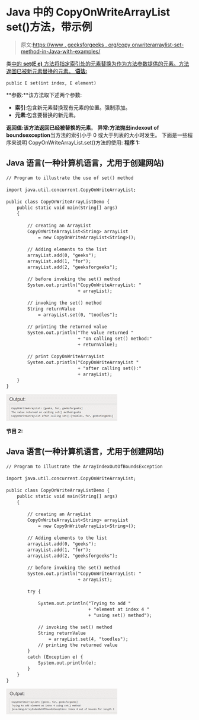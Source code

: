 # Java 中的 CopyOnWriteArrayList set()方法，带示例

> 原文:[https://www . geeksforgeeks . org/copy onwriterarraylist-set-method-in-Java-with-examples/](https://www.geeksforgeeks.org/copyonwritearraylist-set-method-in-java-with-examples/)

类[中的 **set(E e)** 方法将指定索引处的元素替换为作为方法参数提供的元素。方法返回已被新元素替换的元素。
**语法:**](https://www.geeksforgeeks.org/copyonwritearraylist-in-java/) 

```
public E set(int index, E element)
```

**参数:**该方法取下述两个参数:

*   **索引**:包含新元素替换现有元素的位置。强制添加。
*   **元素**:包含要替换的新元素。

**返回值:**该方法返回已经被替换的**元素**。
**异常:**方法抛出**indexout of boundsexception**当方法的索引小于 0 或大于列表的大小时发生。
下面是一些程序来说明 CopyOnWriteArrayList.set()方法的使用:
**程序 1:**

## Java 语言(一种计算机语言，尤用于创建网站)

```
// Program to illustrate the use of set() method

import java.util.concurrent.CopyOnWriteArrayList;

public class CopyOnWriteArrayListDemo {
    public static void main(String[] args)
    {

        // creating an ArrayList
        CopyOnWriteArrayList<String> arrayList
            = new CopyOnWriteArrayList<String>();

        // Adding elements to the list
        arrayList.add(0, "geeks");
        arrayList.add(1, "for");
        arrayList.add(2, "geeksforgeeks");

        // before invoking the set() method
        System.out.println("CopyOnWriteArrayList: "
                           + arrayList);

        // invoking the set() method
        String returnValue
            = arrayList.set(0, "toodles");

        // printing the returned value
        System.out.println("The value returned "
                           + "on calling set() method:"
                           + returnValue);

        // print CopyOnWriteArrayList
        System.out.println("CopyOnWriteArrayList "
                           + "after calling set():"
                           + arrayList);
    }
}
```

![](img/9f76e815d737809cf5f098022685cb5f.png)

**节目 2:**

## Java 语言(一种计算机语言，尤用于创建网站)

```
// Program to illustrate the ArrayIndexOutOfBoundsException

import java.util.concurrent.CopyOnWriteArrayList;

public class CopyOnWriteArrayListDemo {
    public static void main(String[] args)
    {

        // creating an ArrayList
        CopyOnWriteArrayList<String> arrayList
            = new CopyOnWriteArrayList<String>();

        // Adding elements to the list
        arrayList.add(0, "geeks");
        arrayList.add(1, "for");
        arrayList.add(2, "geeksforgeeks");

        // before invoking the set() method
        System.out.println("CopyOnWriteArrayList: "
                           + arrayList);

        try {

            System.out.println("Trying to add "
                               + "element at index 4 "
                               + "using set() method");

            // invoking the set() method
            String returnValue
                = arrayList.set(4, "toodles");
            // printing the returned value
        }
        catch (Exception e) {
            System.out.println(e);
        }
    }
}
```

![](img/387a27fa4cda91f0bbcdfe5ba0c5fac7.png)